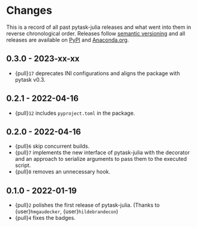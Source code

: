 # Changes

This is a record of all past pytask-julia releases and what went into them in reverse
chronological order. Releases follow [semantic versioning](https://semver.org/) and all
releases are available on [PyPI](https://pypi.org/project/pytask-julia) and
[Anaconda.org](https://anaconda.org/conda-forge/pytask-julia).

## 0.3.0 - 2023-xx-xx

- {pull}`17` deprecates INI configurations and aligns the package with pytask v0.3.

## 0.2.1 - 2022-04-16

- {pull}`12` includes `pyproject.toml` in the package.

## 0.2.0 - 2022-04-16

- {pull}`6` skip concurrent builds.
- {pull}`7` implements the new interface of pytask-julia with the decorator and an
  approach to serialize arguments to pass them to the executed script.
- {pull}`8` removes an unnecessary hook.

## 0.1.0 - 2022-01-19

- {pull}`2` polishes the first release of pytask-julia. (Thanks to {user}`hmgaudecker`,
  {user}`hildebrandecon`)
- {pull}`4` fixes the badges.
